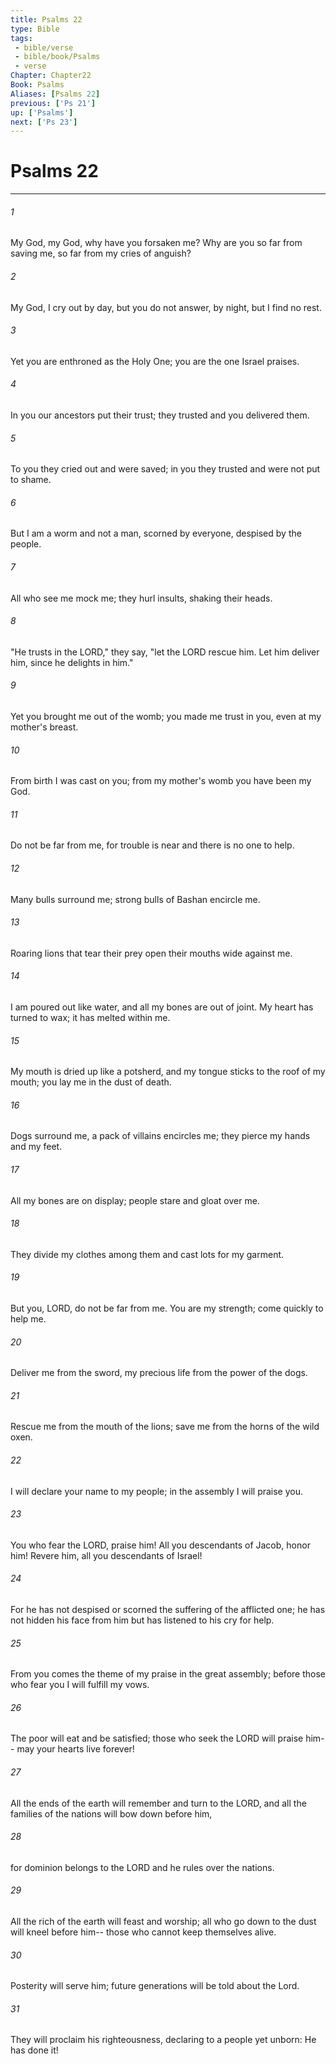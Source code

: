 ```yaml
---
title: Psalms 22
type: Bible
tags:
 - bible/verse
 - bible/book/Psalms
 - verse
Chapter: Chapter22
Book: Psalms
Aliases: [Psalms 22]
previous: ['Ps 21']
up: ['Psalms']
next: ['Ps 23']
---
```

# Psalms 22

***


###### 1 
My God, my God, why have you forsaken me? Why are you so far from saving me, so far from my cries of anguish? 

###### 2 
My God, I cry out by day, but you do not answer, by night, but I find no rest. 

###### 3 
Yet you are enthroned as the Holy One; you are the one Israel praises. 

###### 4 
In you our ancestors put their trust; they trusted and you delivered them. 

###### 5 
To you they cried out and were saved; in you they trusted and were not put to shame. 

###### 6 
But I am a worm and not a man, scorned by everyone, despised by the people. 

###### 7 
All who see me mock me; they hurl insults, shaking their heads. 

###### 8 
"He trusts in the LORD," they say, "let the LORD rescue him. Let him deliver him, since he delights in him." 

###### 9 
Yet you brought me out of the womb; you made me trust in you, even at my mother's breast. 

###### 10 
From birth I was cast on you; from my mother's womb you have been my God. 

###### 11 
Do not be far from me, for trouble is near and there is no one to help. 

###### 12 
Many bulls surround me; strong bulls of Bashan encircle me. 

###### 13 
Roaring lions that tear their prey open their mouths wide against me. 

###### 14 
I am poured out like water, and all my bones are out of joint. My heart has turned to wax; it has melted within me. 

###### 15 
My mouth is dried up like a potsherd, and my tongue sticks to the roof of my mouth; you lay me in the dust of death. 

###### 16 
Dogs surround me, a pack of villains encircles me; they pierce my hands and my feet. 

###### 17 
All my bones are on display; people stare and gloat over me. 

###### 18 
They divide my clothes among them and cast lots for my garment. 

###### 19 
But you, LORD, do not be far from me. You are my strength; come quickly to help me. 

###### 20 
Deliver me from the sword, my precious life from the power of the dogs. 

###### 21 
Rescue me from the mouth of the lions; save me from the horns of the wild oxen. 

###### 22 
I will declare your name to my people; in the assembly I will praise you. 

###### 23 
You who fear the LORD, praise him! All you descendants of Jacob, honor him! Revere him, all you descendants of Israel! 

###### 24 
For he has not despised or scorned the suffering of the afflicted one; he has not hidden his face from him but has listened to his cry for help. 

###### 25 
From you comes the theme of my praise in the great assembly; before those who fear you I will fulfill my vows. 

###### 26 
The poor will eat and be satisfied; those who seek the LORD will praise him-- may your hearts live forever! 

###### 27 
All the ends of the earth will remember and turn to the LORD, and all the families of the nations will bow down before him, 

###### 28 
for dominion belongs to the LORD and he rules over the nations. 

###### 29 
All the rich of the earth will feast and worship; all who go down to the dust will kneel before him-- those who cannot keep themselves alive. 

###### 30 
Posterity will serve him; future generations will be told about the Lord. 

###### 31 
They will proclaim his righteousness, declaring to a people yet unborn: He has done it! 
